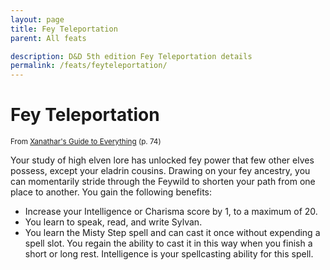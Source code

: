 ```yaml
---
layout: page
title: Fey Teleportation
parent: All feats

description: D&D 5th edition Fey Teleportation details
permalink: /feats/feyteleportation/
---
```


# Fey Teleportation

<small>From <a target="_blank" href="https://dnd.wizards.com/products/tabletop-games/rpg-products/xanathars-guide-everything">Xanathar's Guide to Everything</a> (p. 74)</small>

Your study of high elven lore has unlocked fey power that few other elves possess, except your eladrin cousins. Drawing on your fey ancestry, you can momentarily stride through the Feywild to shorten your path from one place to another. You gain the following benefits:
- Increase your Intelligence or Charisma score by 1, to a maximum of 20.
- You learn to speak, read, and write Sylvan.
- You learn the Misty Step spell and can cast it once without expending a spell slot. You regain the ability to cast it in this way when you finish a short or long rest. Intelligence is your spellcasting ability for this spell.